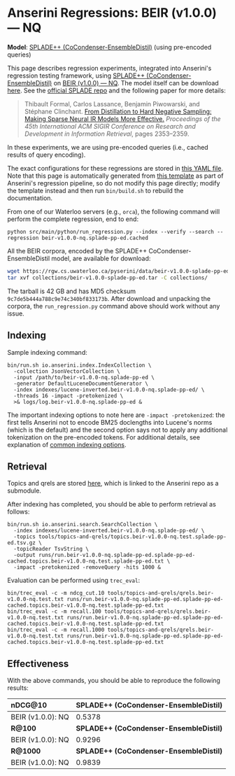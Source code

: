 # Anserini Regressions: BEIR (v1.0.0) &mdash; NQ

**Model**: [SPLADE++ (CoCondenser-EnsembleDistil)](https://arxiv.org/abs/2205.04733) (using pre-encoded queries)

This page describes regression experiments, integrated into Anserini's regression testing framework, using [SPLADE++ (CoCondenser-EnsembleDistil)](https://arxiv.org/abs/2205.04733) on [BEIR (v1.0.0) &mdash; NQ](http://beir.ai/).
The model itself can be download [here](https://huggingface.co/naver/splade-cocondenser-ensembledistil).
See the [official SPLADE repo](https://github.com/naver/splade) and the following paper for more details:

> Thibault Formal, Carlos Lassance, Benjamin Piwowarski, and Stéphane Clinchant. [From Distillation to Hard Negative Sampling: Making Sparse Neural IR Models More Effective.](https://dl.acm.org/doi/10.1145/3477495.3531857) _Proceedings of the 45th International ACM SIGIR Conference on Research and Development in Information Retrieval_, pages 2353–2359.

In these experiments, we are using pre-encoded queries (i.e., cached results of query encoding).

The exact configurations for these regressions are stored in [this YAML file](../../src/main/resources/regression/beir-v1.0.0-nq.splade-pp-ed.cached.yaml).
Note that this page is automatically generated from [this template](../../src/main/resources/docgen/templates/beir-v1.0.0-nq.splade-pp-ed.cached.template) as part of Anserini's regression pipeline, so do not modify this page directly; modify the template instead and then run `bin/build.sh` to rebuild the documentation.

From one of our Waterloo servers (e.g., `orca`), the following command will perform the complete regression, end to end:

```
python src/main/python/run_regression.py --index --verify --search --regression beir-v1.0.0-nq.splade-pp-ed.cached
```

All the BEIR corpora, encoded by the SPLADE++ CoCondenser-EnsembleDistil model, are available for download:

```bash
wget https://rgw.cs.uwaterloo.ca/pyserini/data/beir-v1.0.0-splade-pp-ed.tar -P collections/
tar xvf collections/beir-v1.0.0-splade-pp-ed.tar -C collections/
```

The tarball is 42 GB and has MD5 checksum `9c7de5b444a788c9e74c340bf833173b`.
After download and unpacking the corpora, the `run_regression.py` command above should work without any issue.

## Indexing

Sample indexing command:

```
bin/run.sh io.anserini.index.IndexCollection \
  -collection JsonVectorCollection \
  -input /path/to/beir-v1.0.0-nq.splade-pp-ed \
  -generator DefaultLuceneDocumentGenerator \
  -index indexes/lucene-inverted.beir-v1.0.0-nq.splade-pp-ed/ \
  -threads 16 -impact -pretokenized \
  >& logs/log.beir-v1.0.0-nq.splade-pp-ed &
```

The important indexing options to note here are `-impact -pretokenized`: the first tells Anserini not to encode BM25 doclengths into Lucene's norms (which is the default) and the second option says not to apply any additional tokenization on the pre-encoded tokens.
For additional details, see explanation of [common indexing options](../../docs/common-indexing-options.md).

## Retrieval

Topics and qrels are stored [here](https://github.com/castorini/anserini-tools/tree/master/topics-and-qrels), which is linked to the Anserini repo as a submodule.

After indexing has completed, you should be able to perform retrieval as follows:

```
bin/run.sh io.anserini.search.SearchCollection \
  -index indexes/lucene-inverted.beir-v1.0.0-nq.splade-pp-ed/ \
  -topics tools/topics-and-qrels/topics.beir-v1.0.0-nq.test.splade-pp-ed.tsv.gz \
  -topicReader TsvString \
  -output runs/run.beir-v1.0.0-nq.splade-pp-ed.splade-pp-ed-cached.topics.beir-v1.0.0-nq.test.splade-pp-ed.txt \
  -impact -pretokenized -removeQuery -hits 1000 &
```

Evaluation can be performed using `trec_eval`:

```
bin/trec_eval -c -m ndcg_cut.10 tools/topics-and-qrels/qrels.beir-v1.0.0-nq.test.txt runs/run.beir-v1.0.0-nq.splade-pp-ed.splade-pp-ed-cached.topics.beir-v1.0.0-nq.test.splade-pp-ed.txt
bin/trec_eval -c -m recall.100 tools/topics-and-qrels/qrels.beir-v1.0.0-nq.test.txt runs/run.beir-v1.0.0-nq.splade-pp-ed.splade-pp-ed-cached.topics.beir-v1.0.0-nq.test.splade-pp-ed.txt
bin/trec_eval -c -m recall.1000 tools/topics-and-qrels/qrels.beir-v1.0.0-nq.test.txt runs/run.beir-v1.0.0-nq.splade-pp-ed.splade-pp-ed-cached.topics.beir-v1.0.0-nq.test.splade-pp-ed.txt
```

## Effectiveness

With the above commands, you should be able to reproduce the following results:

| **nDCG@10**                                                                                                  | **SPLADE++ (CoCondenser-EnsembleDistil)**|
|:-------------------------------------------------------------------------------------------------------------|-----------|
| BEIR (v1.0.0): NQ                                                                                            | 0.5378    |
| **R@100**                                                                                                    | **SPLADE++ (CoCondenser-EnsembleDistil)**|
| BEIR (v1.0.0): NQ                                                                                            | 0.9296    |
| **R@1000**                                                                                                   | **SPLADE++ (CoCondenser-EnsembleDistil)**|
| BEIR (v1.0.0): NQ                                                                                            | 0.9839    |
